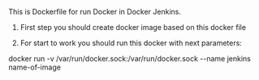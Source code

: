 This is Dockerfile for run Docker in Docker Jenkins.

1. First step you should create docker image based on this docker file

2. For start to work you should run this docker with next parameters:

docker run -v /var/run/docker.sock:/var/run/docker.sock --name jenkins name-of-image

